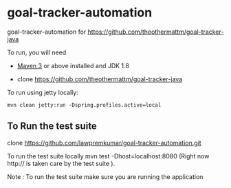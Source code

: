 # goal-tracker-automation
goal-tracker-automation for https://github.com/theothermattm/goal-tracker-java

To run, you will need

* [Maven 3](http://maven.apache.org) or above installed  and JDK 1.8

* clone https://github.com/theothermattm/goal-tracker-java

To run using jetty locally:

    mvn clean jetty:run -Dspring.profiles.active=local
    


To Run the test suite
-----------------------
clone https://github.com/lawpremkumar/goal-tracker-automation.git

To run the test suite locally
mvn test -Dhost=localhost:8080 (Right now http:// is taken care by the test suite ).

Note : To run the test suite make sure you are running the application

